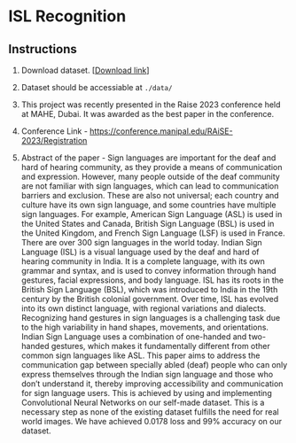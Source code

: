 
# ISL Recognition

## Instructions

1. Download dataset. [[Download link](https://drive.google.com/file/d/19TbXn3QXMOa0OIibBrGCDCLXFVJn_RQ8/view)]
2. Dataset should be accessiable at `./data/`
3. This project was recently presented in the Raise 2023 conference held at MAHE, Dubai. It was awarded as the best paper in the conference.
4. Conference Link - https://conference.manipal.edu/RAiSE-2023/Registration
   
5. Abstract of the paper - Sign languages are important for the deaf and hard of hearing community, as they provide a means of communication and expression. However, many people outside of the deaf community are not familiar with sign languages, which can lead to communication barriers and exclusion. These are also not universal; each country and culture have its own sign language, and some countries have multiple sign languages. For example, American Sign Language (ASL) is used in the United States and Canada, British Sign Language (BSL) is used in the United Kingdom, and French Sign Language (LSF) is used in France. There are over 300 sign languages in the world today. Indian Sign Language (ISL) is a visual language used by the deaf and hard of hearing community in India. It is a complete language, with its own grammar and syntax, and is used to convey information through hand gestures, facial expressions, and body language. ISL has its roots in the British Sign Language (BSL), which was introduced to India in the 19th century by the British colonial government. Over time, ISL has evolved into its own distinct language, with regional variations and dialects. Recognizing hand gestures in sign languages is a challenging task due to the high variability in hand shapes, movements, and orientations. Indian Sign Language uses a combination of one-handed and two- handed gestures, which makes it fundamentally different from other common sign languages like ASL. This paper aims to address the communication gap between specially abled (deaf) people who can only express themselves through the Indian sign language and those who don’t understand it, thereby improving accessibility and communication for sign language users. This is achieved by using and implementing Convolutional Neural Networks on our self-made dataset. This is a necessary step as none of the existing dataset fulfills the need for real world images. We have achieved 0.0178 loss and 99% accuracy on our dataset.
